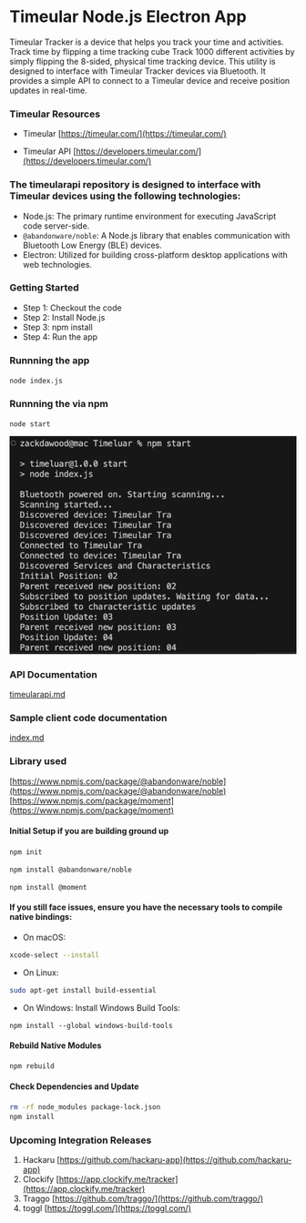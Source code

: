 # Timeular Node.js Electron App

Timeular Tracker is a device that helps you track your time and activities.
Track time by flipping a time tracking cube
Track 1000 different activities by simply flipping the 8-sided, physical time tracking device.
This utility is designed to interface with Timeular Tracker devices via Bluetooth.
It provides a simple API to connect to a Timeular device and receive position updates in real-time.

### Timeular Resources
- Timeular [https://timeular.com/](https://timeular.com/)

- Timeular API [https://developers.timeular.com/](https://developers.timeular.com/)

### The timeularapi repository is designed to interface with Timeular devices using the following technologies:
- Node.js: The primary runtime environment for executing JavaScript code server-side.
- `@abandonware/noble`: A Node.js library that enables communication with Bluetooth Low Energy (BLE) devices.
- Electron: Utilized for building cross-platform desktop applications with web technologies.

### Getting Started

- Step 1: Checkout the code
- Step 2: Install Node.js
- Step 3: npm install
- Step 4: Run the app

### Runnning the app

`node index.js`

### Runnning the via npm

`node start`

![alt text](./images/sampleoutput.png "Title")


### API Documentation
[timeularapi.md](./timeularapi.md)

### Sample client code documentation
[index.md](./index.md)

### Library used
[https://www.npmjs.com/package/@abandonware/noble](https://www.npmjs.com/package/@abandonware/noble)
[https://www.npmjs.com/package/moment](https://www.npmjs.com/package/moment)

#### Initial Setup if you are building ground up

`npm init`

`npm install @abandonware/noble`

`npm install @moment`


#### If you still face issues, ensure you have the necessary tools to compile native bindings:

- On macOS:

```bash
xcode-select --install
```

- On Linux:

```bash
sudo apt-get install build-essential
```

- On Windows: Install Windows Build Tools:
```shell
npm install --global windows-build-tools
```

#### Rebuild Native Modules

```bash
npm rebuild
```

#### Check Dependencies and Update
```bash
rm -rf node_modules package-lock.json
npm install
```

### Upcoming Integration Releases
1. Hackaru [https://github.com/hackaru-app](https://github.com/hackaru-app)
2. Clockify [https://app.clockify.me/tracker](https://app.clockify.me/tracker)
3. Traggo [https://github.com/traggo/](https://github.com/traggo/)
4. toggl [https://toggl.com/](https://toggl.com/)

